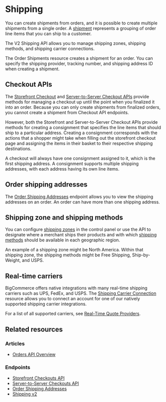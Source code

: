 # Shipping


You can create shipments from orders, and it is possible to create multiple shipments from a single order. A [shipment](/api-reference/orders/orders-api/order-shipments/createordershipments) represents a grouping of order line items that you can ship to a customer. 

The V2 Shipping API allows you to manage shipping zones, shipping methods, and shipping carrier connections.

The Order Shipments resource creates a shipment for an order. You can specify the shipping provider, tracking number, and shipping address ID when creating a shipment.

## Checkout APIs

The [Storefront Checkout](/docs/rest-management/checkouts) and [Server-to-Server Checkout APIs](/docs/rest-storefront/checkouts) provide methods for managing a checkout up until the point when you finalized it into an order. Because you can only create shipments from finalized orders, you cannot create a shipment from Checkout API endpoints.

However, both the Storefront and Server-to-Server Checkout APIs provide methods for creating a consignment that specifies the line items that should ship to a particular address. Creating a consignment corresponds with the actions that a shopper might take when filling out the storefront checkout page and assigning the items in their basket to their respective shipping destinations.

A checkout will always have one consignment assigned to it, which is the first shipping address. A consignment supports multiple shipping addresses, with each address having its own line items.

## Order shipping addresses

The [Order Shipping Addresses](/api-reference/store-management/orders/order-shipping-addresses/) endpoint allows you to view the shipping addresses on an order. An order can have more than one shipping address.

## Shipping zone and shipping methods

You can configure [shipping zones](/api-reference/store-management/shipping-api/shipping-zones) in the control panel or use the API to designate where a merchant ships their products and with which [shipping methods](/api-reference/store-management/shipping-api/shipping-method) should be available in each geographic region.

An example of a shipping zone might be North America. Within that shipping zone, the shipping methods might be Free Shipping, Ship-by-Weight, and USPS.

## Real-time carriers

BigCommerce offers native integrations with many real-time shipping carriers such as UPS, FedEx, and USPS. The [Shipping Carrier Connection](/api-reference/store-management/shipping-api/shipping-carrier) resource allows you to connect an account for one of our natively supported shipping carrier integrations.

For a list of all supported carriers, see [Real-Time Quote Providers](https://support.bigcommerce.com/s/article/Setting-Up-a-Real-Time-Shipping-Quote-Shipping-Method?language=en_US#providers).

## Related resources

### Articles
* [Orders API Overview](/api-docs/orders/orders-api-overview)

### Endpoints
* [Storefront Checkouts API](/docs/rest-management/checkouts)
* [Server-to-Server Checkouts API](/docs/rest-storefront/checkouts)
* [Order Shipping Addresses](/api-reference/store-management/orders/order-shipping-addresses/)
* [Shipping v2](/docs/rest-management/shipping-v2)
